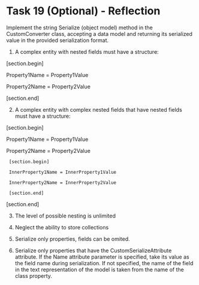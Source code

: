 # Task 19 (Optional) - Reflection

Implement the string Serialize (object model) method in the CustomConverter class, accepting a data model and returning its serialized value in the provided serialization format.

1. A complex entity with nested fields must have a structure:

[section.begin]

Property1Name = Property1Value

Property2Name = Property2Value

[section.end]

2. A complex entity with complex nested fields that have nested fields must have a structure:

[section.begin]

Property1Name = Property1Value

Property2Name = Property2Value

     [section.begin]

     InnerProperty1Name = InnerProperty1Value

     InnerProperty2Name = InnerProperty2Value

     [section.end]

[section.end]

3. The level of possible nesting is unlimited

4. Neglect the ability to store collections

5. Serialize only properties, fields can be omited.
6. Serialize only properties that have the CustomSerializeAttribute attribute. If the Name attribute parameter is specified, take its value as the field name during serialization. If not specified, the name of the field in the text representation of the model is taken from the name of the class property.



